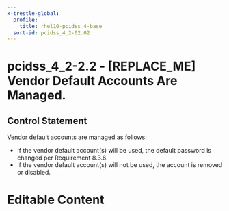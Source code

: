 ```yaml
---
x-trestle-global:
  profile:
    title: rhel10-pcidss_4-base
  sort-id: pcidss_4_2-02.02
---
```


# pcidss_4_2-2.2 - \[REPLACE_ME\] Vendor Default Accounts Are Managed.

## Control Statement

Vendor default accounts are managed as follows:
- If the vendor default account(s) will be used, the default password is changed per
Requirement 8.3.6.
- If the vendor default account(s) will not be used, the account is removed or disabled.

# Editable Content

<!-- Make additions and edits below -->
<!-- The above represents the contents of the control as received by the profile, prior to additions. -->
<!-- If the profile makes additions to the control, they will appear below. -->
<!-- The above markdown may not be edited but you may edit the content below, and/or introduce new additions to be made by the profile. -->
<!-- If there is a yaml header at the top, parameter values may be edited. Use --set-parameters to incorporate the changes during assembly. -->
<!-- The content here will then replace what is in the profile for this control, after running profile-assemble. -->
<!-- The current profile has no added parts for this control, but you may add new ones here. -->
<!-- Each addition must have a heading either of the form ## Control my_addition_name -->
<!-- or ## Part a. (where the a. refers to one of the control statement labels.) -->
<!-- "## Control" parts are new parts added after the statement part. -->
<!-- "## Part" parts are new parts added into the top-level statement part with that label. -->
<!-- Subparts may be added with nested hash levels of the form ### My Subpart Name -->
<!-- underneath the parent ## Control or ## Part being added -->
<!-- See https://oscal-compass.github.io/compliance-trestle/tutorials/ssp_profile_catalog_authoring/ssp_profile_catalog_authoring for guidance. -->
